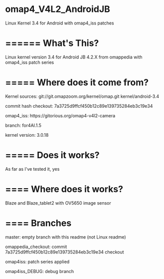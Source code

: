 omap4_V4L2_AndroidJB
====================

Linux Kernel 3.4 for Android with omap4_iss patches


======
What's This?
======
Linux kernel version 3.4 for Android JB 4.2.X from omappedia with omap4_iss patch series


=====
Where does it come from?
=====
Kernel sources: git://git.omapzoom.org/kernel/omap.git kernel/android-3.4<p>
commit hash checkout: 7a3725d9ffcf450b12c89e139735284eb3c19e34<p>
<p>
omap4_iss: https://gitorious.org/omap4-v4l2-camera<p>
branch: for4AI.1.5<p>
kernel version: 3.0.18<p>

=====
Does it works?
====
As far as I've tested it, yes

====
Where does it works?
====
Blaze and Blaze_tablet2 with OV5650 image sensor


====
Branches
====
master: empty branch with this readme (not Linux readme)<p>
omappedia_checkout: commit 7a3725d9ffcf450b12c89e139735284eb3c19e34 checkout<p>
omap4iss: patch series applied<p>
omap4iss_DEBUG: debug branch<p>
